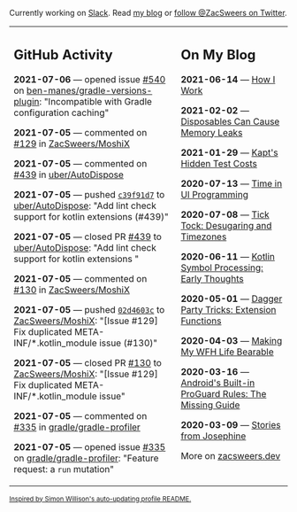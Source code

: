 Currently working on [Slack](https://slack.com/). Read [my blog](https://zacsweers.dev/) or [follow @ZacSweers on Twitter](https://twitter.com/ZacSweers).

<table><tr><td valign="top" width="60%">

## GitHub Activity
<!-- githubActivity starts -->
**2021-07-06** — opened issue [#540](https://api.github.com/repos/ben-manes/gradle-versions-plugin/issues/540) on [ben-manes/gradle-versions-plugin](https://api.github.com/repos/ben-manes/gradle-versions-plugin): "Incompatible with Gradle configuration caching"

**2021-07-05** — commented on [#129](https://github.com/ZacSweers/MoshiX/issues/129#issuecomment-874422333) in [ZacSweers/MoshiX](https://api.github.com/repos/ZacSweers/MoshiX)

**2021-07-05** — commented on [#439](https://github.com/uber/AutoDispose/pull/439#issuecomment-874397483) in [uber/AutoDispose](https://api.github.com/repos/uber/AutoDispose)

**2021-07-05** — pushed [`c39f91d7`](https://github.com/uber/AutoDispose/commit/c39f91d7310e55ceb171bfe0800a79f2e6a3e75a) to [uber/AutoDispose](https://api.github.com/repos/uber/AutoDispose): "Add lint check support for kotlin extensions  (#439)"

**2021-07-05** — closed PR [#439](https://api.github.com/repos/uber/AutoDispose/pulls/439) to [uber/AutoDispose](https://api.github.com/repos/uber/AutoDispose): "Add lint check support for kotlin extensions "

**2021-07-05** — commented on [#130](https://github.com/ZacSweers/MoshiX/pull/130#issuecomment-874347244) in [ZacSweers/MoshiX](https://api.github.com/repos/ZacSweers/MoshiX)

**2021-07-05** — pushed [`02d4603c`](https://github.com/ZacSweers/MoshiX/commit/02d4603c28e94fe0850e71761e8d1709bcbe54f0) to [ZacSweers/MoshiX](https://api.github.com/repos/ZacSweers/MoshiX): "[Issue #129] Fix duplicated META-INF/*.kotlin_module  issue (#130)"

**2021-07-05** — closed PR [#130](https://api.github.com/repos/ZacSweers/MoshiX/pulls/130) to [ZacSweers/MoshiX](https://api.github.com/repos/ZacSweers/MoshiX): "[Issue #129] Fix duplicated META-INF/*.kotlin_module  issue"

**2021-07-05** — commented on [#335](https://github.com/gradle/gradle-profiler/issues/335#issuecomment-874298746) in [gradle/gradle-profiler](https://api.github.com/repos/gradle/gradle-profiler)

**2021-07-05** — opened issue [#335](https://api.github.com/repos/gradle/gradle-profiler/issues/335) on [gradle/gradle-profiler](https://api.github.com/repos/gradle/gradle-profiler): "Feature request: a `run` mutation"
<!-- githubActivity ends -->
</td><td valign="top" width="40%">

## On My Blog
<!-- blog starts -->
**2021-06-14** — [How I Work](https://www.zacsweers.dev/how-i-work/)

**2021-02-02** — [Disposables Can Cause Memory Leaks](https://www.zacsweers.dev/disposables-can-cause-memory-leaks/)

**2021-01-29** — [Kapt's Hidden Test Costs](https://www.zacsweers.dev/kapts-hidden-test-costs/)

**2020-07-13** — [Time in UI Programming](https://www.zacsweers.dev/time-in-ui/)

**2020-07-08** — [Tick Tock: Desugaring and Timezones](https://www.zacsweers.dev/ticktock-desugaring-timezones/)

**2020-06-11** — [Kotlin Symbol Processing: Early Thoughts](https://www.zacsweers.dev/kotlin-symbol-processor-early-thoughts/)

**2020-05-01** — [Dagger Party Tricks: Extension Functions](https://www.zacsweers.dev/dagger-party-tricks-extension-functions/)

**2020-04-03** — [Making My WFH Life Bearable](https://www.zacsweers.dev/making-wfh-life-bearable/)

**2020-03-16** — [Android's Built-in ProGuard Rules: The Missing Guide](https://www.zacsweers.dev/android-proguard-rules/)

**2020-03-09** — [Stories from Josephine](https://www.zacsweers.dev/stories-from-josephine/)
<!-- blog ends -->
More on [zacsweers.dev](https://zacsweers.dev/)
</td></tr></table>

<sub><a href="https://simonwillison.net/2020/Jul/10/self-updating-profile-readme/">Inspired by Simon Willison's auto-updating profile README.</a></sub>